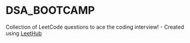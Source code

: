 # DSA_BOOTCAMP
Collection of LeetCode questions to ace the coding interview! - Created using [LeetHub](https://github.com/QasimWani/LeetHub)
